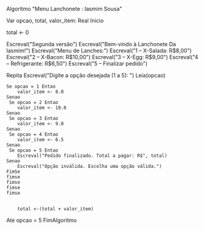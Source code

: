 Algoritmo "Menu Lanchonete : Iasmim Sousa"

Var
opcao, total, valor_item: Real
Inicio

total <- 0

Escreval("Segunda versão")
Escreval("Bem-vindo à Lanchonete Da Iasmim!")
Escreval("Menu de Lanches:")
Escreval("1 – X-Salada: R$8,00")
Escreval("2 – X-Bacon: R$10,00")
Escreval("3 – X-Egg: R$9,00")
Escreval("4 – Refrigerante: R$6,50")
Escreval("5 – Finalizar pedido")

Repita
    Escreval("Digite a opção desejada (1 a 5): ")
    Leia(opcao)

    Se opcao = 1 Entao
        valor_item <- 8.0
    Senao
     Se opcao = 2 Entao
        valor_item <- 10.0
    Senao
     Se opcao = 3 Entao
        valor_item <- 9.0
    Senao
     Se opcao = 4 Entao
        valor_item <- 6.5
    Senao
     Se opcao = 5 Entao
        Escreval("Pedido finalizado. Total a pagar: R$", total)
    Senao
        Escreval("Opção inválida. Escolha uma opção válida.")
    FimSe
    fimse
    fimse
    fimse
    fimse


        total <-(total + valor_item)


Ate opcao = 5
FimAlgoritmo
